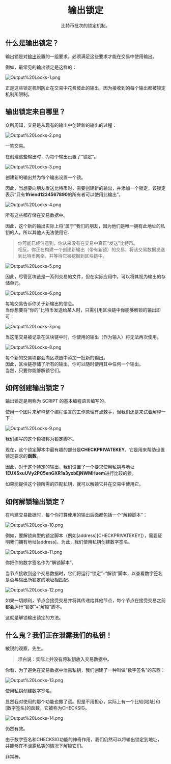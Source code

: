# <center>输出锁定</center>
<center>比特币批次的锁定机制。</center>

## 什么是输出锁定？
输出锁是对[输出](../Outputs.md)设置的一组要求。必须满足这些要求才能在交易中使用输出。

例如，最常见的输出锁定是这样的：

![Output%20Locks-1.png](img/Output%20Locks-1%20(1).png)

正是这些锁定机制防止在交易中花费彼此的输出，因为接收到的每个输出都被锁定机制所限制。

## 输出锁定来自哪里？
众所周知，交易是从现有的输出中创建新的输出的过程：

![Output%20Locks-2.png](img/Output%20Locks-2%20(1).png)

一笔交易。

在创建这些输出时，为每个输出设置了“锁定”。

![Output%20Locks-3.png](img/Output%20Locks-3%20(1).png)  

创建新的输出并为每个输出设置一个锁。

因此，当想要向朋友发送比特币时，需要创建新的输出，并添加一个锁定，该锁定表示“只有**1friend1234567890**的所有者可以使用此输出”。

![Output%20Locks-4.png](img/Output%20Locks-4%20(1).png)

所有这些都存储在交易数据中。

因此，这个新的输出实际上将“属于”我们的朋友，因为他们是唯一拥有此地址的私钥的人，所以其他人无法使用它.  
>你可能已经注意到，你从来没有在交易中真正“发送”比特币。  
相反，你正在构建一个创建新输出（带有新锁）的交易，将该交易数据发送到比特币网络，并等待它被挖掘到区块链中。

![Output%20Locks-5.png](img/Output%20Locks-5%20(1).png)

因此，尽管区块链是一系列交易的文件，但在实际应用中，可以将其视为输出的存储单元。

![Output%20Locks-6.png](img/Output%20Locks-6%20(1).png)

每笔交易告诉你关于新输出的信息。  
当你想要将“你的”比特币发送给某人时，只需引用区块链中你能够解锁的输出即可：

![Output%20Locks-7.png](img/Output%20Locks-7%20(1).png)

当这笔交易被记录在区块链中时，你使用的输出（作为输入）将无法再次使用。

![Output%20Locks-8.png](img/Output%20Locks-8%20(1).png)

每个新的交易块都会向区块链中添加一批新的输出。  
因此，区块链存储了所有的输出，你可以随时使用其中任何一个输出。  
当然，只要你能够解锁它们。

## 如何创建输出锁定？
输出锁定是用称为 SCRIPT 的基本编程语言编写的。

使用一个图片来解释整个编程语言的工作原理有点棘手，但我们还是来试着解释一下：  

![Output%20Locks-9.png](img/Output%20Locks-9%20(1).png)  

我们编写的这个锁被称为锁定脚本。

现在，这个锁定脚本中最有趣的部分是**CHECKPRIVATEKEY**，它是用来帮助​​设置锁定要求的**函数**。

因此，对于这个特定的输出，我们设置了一个要求使用私钥与地址**1EUXSxuUVy2PC5enGXR1a3yxbEjNWMHuem**进行比较的锁。

如果能提供这个锁所需的匹配私钥，就可以解锁它并在交易中使用它。

## 如何解锁输出锁定？
在构建交易数据时，每个你打算使用的输出后面都包括一个“解锁脚本”：  

![Output%20Locks-10.png](img/Output%20Locks-10%20(1).png)

例如，要解锁典型的锁定脚本（例如[address][CHECKPRIVATEKEY]），需要证明我们拥有地址[address]。为此，我们使用私钥创建数字签名。

![Output%20Locks-11.png](img/Output%20Locks-11%20(1).png)  

你把你的数字签名作为“解锁脚本”。

当节点接收到这个交易数据时，它们将运行“锁定”+“解锁”脚本，以查看数字签名是否与输出所锁定的地址相匹配。

![Output%20Locks-12.png](img/Output%20Locks-12%20(1).png)  

如果一切顺利，节点会接受交易并将其传递给其他节点，每个节点在接受交易之前都会运行“锁定”+“解锁”脚本。

这就是解锁输出锁定的方法。

## 什么鬼？我们正在泄露我们的私钥！

敏锐的观察，先生。

>**坦白说：实际上并没有将私钥放入交易数据中。**

你看，为了避免在交易数据中泄露私钥，我们创建了一种叫做“数字签名”的东西：

![Output%20Locks-13.png](img/Output%20Locks-13%20(1).png)

使用私钥创建数字签名。

显然我对使用的那个功能也撒了谎。但是不用担心，实际上有一个比较[地址]和[数字签名]的函数，它被称为CHECKSIG。  

![Output%20Locks-14.png](img/Output%20Locks-14%20(1).png)  

仍然有效。

由于数字签名和CHECKSIG功能的神奇作用，我们仍然可以将输出锁定到地址，并能够在不泄露私钥的情况下解锁它们。

非常棒。